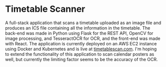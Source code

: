 # Timetable Scanner

A full-stack application that scans a timetable uploaded as an image file and produces an ICS file containing all the information in the timetable. The back-end was made in Python using Flask for the REST API, OpenCV for image processing, and TesseractOCR for OCR, and the front-end was made with React. The application is currently deployed on an AWS EC2 instance using Docker and Kubernetes and is live at [timetablescan.com](timetablescan.com). I'm hoping to extend the functionality of this application to scan calendar posters as well, but currently the limiting factor seems to be the accuracy of the OCR.
